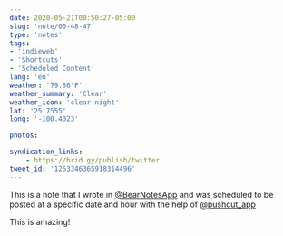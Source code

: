 ```yaml
---
date: 2020-05-21T00:50:27-05:00
slug: 'note/00-48-47'
type: 'notes'
tags:
- 'indieweb'
- 'Shortcuts'
- 'Scheduled Content'
lang: 'en'
weather: '79.86°F'
weather_summary: 'Clear'
weather_icon: 'clear-night'
lat: '25.7555'
long: '-100.4023'

photos:

syndication_links:
    - https://brid.gy/publish/twitter
tweet_id: '1263346365918314496'
---
```


This is a note that I wrote in [@BearNotesApp](https://twitter.com/@BearNotesApp) and was scheduled to be posted at a specific date and hour with the help of [@pushcut_app](https://twitter.com/@pushcut_app) 

This is amazing!
  